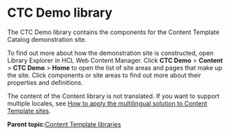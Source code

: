 # CTC Demo library 

The CTC Demo library contains the components for the Content Template Catalog demonstration site.

To find out more about how the demonstration site is constructed, open Library Explorer in HCL Web Content Manager. Click **CTC Demo** \> **Content** \> **CTC Demo** \> **Home** to open the list of site areas and pages that make up the site. Click components or site areas to find out more about their properties and definitions.

The content of the Content library is not translated. If you want to support multiple locales, see [How to apply the multilingual solution to Content Template sites](ctc_deploy_locale.md).

**Parent topic:**[Content Template libraries ](../ctc/ctc_arch_lib.md)


